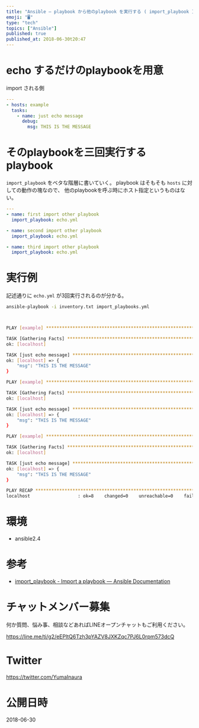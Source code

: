 ```yaml
---
title: "Ansible — playbook から他のplaybook を実行する ( import_playbook )"
emoji: "🖥"
type: "tech"
topics: ["Ansible"]
published: true
published_at: 2018-06-30t20:47
---
```


# echo するだけのplaybookを用意

import される側

```echo.yml
---
- hosts: example
  tasks:
    - name: just echo message
      debug:
        msg: THIS IS THE MESSAGE

```

# そのplaybookを三回実行するplaybook

 `import_playbook` をベタな階層に書いていく。
playbook はそもそも `hosts` に対しての動作の塊なので、 他のplaybookを呼ぶ時にホスト指定というものはない。

```import_playbooks.yml
---
- name: first import other playbook
  import_playbook: echo.yml

- name: second import other playbook
  import_playbook: echo.yml

- name: third import other playbook 
  import_playbook: echo.yml

```

# 実行例

記述通りに `echo.yml` が3回実行されるのが分かる。

```bash
ansible-playbook -i inventory.txt import_playbooks.yml
```

```bash


PLAY [example] ***********************************************************************************************************************************

TASK [Gathering Facts] ***************************************************************************************************************************
ok: [localhost]

TASK [just echo message] *************************************************************************************************************************
ok: [localhost] => {
    "msg": "THIS IS THE MESSAGE"
}

PLAY [example] ***********************************************************************************************************************************

TASK [Gathering Facts] ***************************************************************************************************************************
ok: [localhost]

TASK [just echo message] *************************************************************************************************************************
ok: [localhost] => {
    "msg": "THIS IS THE MESSAGE"
}

PLAY [example] ***********************************************************************************************************************************

TASK [Gathering Facts] ***************************************************************************************************************************
ok: [localhost]

TASK [just echo message] *************************************************************************************************************************
ok: [localhost] => {
    "msg": "THIS IS THE MESSAGE"
}

PLAY RECAP ***************************************************************************************************************************************
localhost                  : ok=8    changed=0    unreachable=0    failed=0
```

# 環境

- ansible2.4

# 参考

- [import_playbook - Import a playbook — Ansible Documentation](https://docs.ansible.com/ansible/2.5/modules/import_playbook_module.html)








<!-- Update From Qiita API -->

# チャットメンバー募集


何か質問、悩み事、相談などあればLINEオープンチャットもご利用ください。

https://line.me/ti/g2/eEPltQ6Tzh3pYAZV8JXKZqc7PJ6L0rpm573dcQ





# Twitter


https://twitter.com/YumaInaura


<!-- Update From Qiita API -->



# 公開日時

2018-06-30
